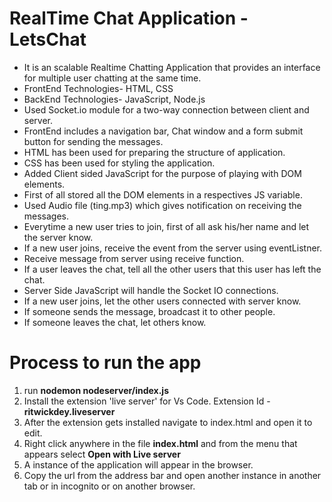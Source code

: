 <h1>RealTime Chat Application - LetsChat</h1>

<ul>
<li>It is an scalable Realtime Chatting Application that provides an interface for multiple user chatting at the same time.</li>
<li>FrontEnd Technologies- HTML, CSS</li>
<li>BackEnd Technologies- JavaScript, Node.js</li>
<li>Used Socket.io module for a two-way connection between client and server.</li>
<li>FrontEnd includes a navigation bar, Chat window and a form submit button for sending the messages.</li>
<li>HTML has been used for preparing the structure of application.</li>
<li>CSS has been used for styling the application.</li>
<li>Added Client sided JavaScript for the purpose of playing with DOM elements.</li>
<li>First of all stored all the DOM elements in a respectives JS variable.</li>
<li>Used Audio file (ting.mp3) which gives notification on receiving the messages.</li>
<li>Everytime a new user tries to join, first of all ask his/her name and let the server know.</li>
<li>If a new user joins, receive the event from the server using eventListner.</li>
<li>Receive message from server using receive function.</li>
<li>If a user leaves the chat, tell all the other users that this user has left the chat.</li>
<li>Server Side JavaScript will handle the Socket IO connections.</li>
<li>If a new user joins, let the other users connected with server know.</li>
<li>If someone sends the message, broadcast it to other people.</li>
<li>If someone leaves the chat, let others know.</li>
</ul>

# Process to run the app
<ol>
  <li> run <b>nodemon nodeserver/index.js</b>
  <li> Install the extension 'live server' for Vs Code. Extension Id - <b>ritwickdey.liveserver </b>
  <li> After the extension gets installed navigate to index.html and open it to edit.
  <li> Right click anywhere in the file <b>index.html</b> and from the menu that appears select <b> Open with Live server </b>
  <li> A instance of the application will appear in the browser. 
  <li> Copy the url from the address bar and open another instance in another tab or in incognito or on another browser.
</ol>

